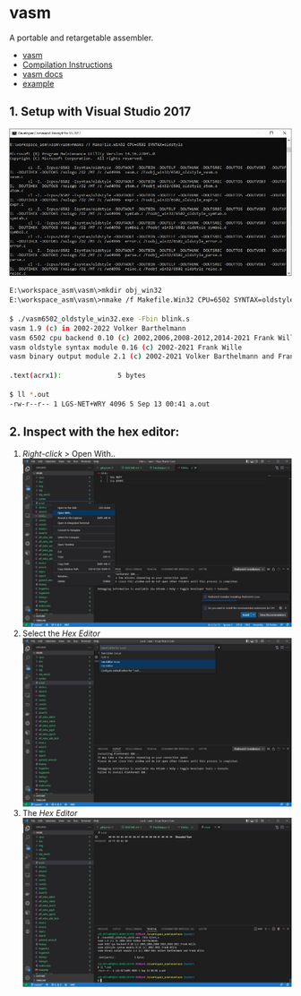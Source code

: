 # vasm
A portable and retargetable assembler.
* [vasm](http://sun.hasenbraten.de/vasm)
* [Compilation Instructions](http://sun.hasenbraten.de/vasm/index.php?view=compile)
* [vasm docs](http://sun.hasenbraten.de/vasm/release/vasm.html)
* [example](https://www.youtube.com/watch?v=oO8_2JJV0B4&ab_channel=BenEater)

## 1. Setup with Visual Studio 2017
![Developer Command Prompt for VS2017](./img/Developer%20Command%20Prompt%20for%20VS2017.jpg)
```sh
E:\workspace_asm\vasm\>mkdir obj_win32
E:\workspace_asm\vasm\>nmake /f Makefile.Win32 CPU=6502 SYNTAX=oldstyle

$ ./vasm6502_oldstyle_win32.exe -Fbin blink.s
vasm 1.9 (c) in 2002-2022 Volker Barthelmann
vasm 6502 cpu backend 0.10 (c) 2002,2006,2008-2012,2014-2021 Frank Wille
vasm oldstyle syntax module 0.16 (c) 2002-2021 Frank Wille
vasm binary output module 2.1 (c) 2002-2021 Volker Barthelmann and Frank Wille

.text(acrx1):              5 bytes

$ ll *.out
-rw-r--r-- 1 LGS-NET+WRY 4096 5 Sep 13 00:41 a.out
```

## 2. Inspect with the hex editor:
1. _Right-click_ > Open With..
   ![Open With](./img/OpenWithHexEditor_01.jpg)
2. Select the _Hex Editor_
   ![Select _Hex Editor_](./img/OpenWithHexEditor_02.jpg)
3. The _Hex Editor_
   ![_Hex Editor_](./img/OpenWithHexEditor_03.jpg)